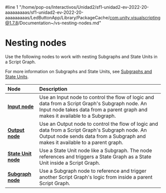#line 1 "/home/pop-os/Interactivos/Unidad2/sf1-unidad2-ev-2022-20-aaaaaaaaas/sf1-unidad2-ev-2022-20-aaaaaaaaas/LedButtonApp/Library/PackageCache/com.unity.visualscripting@1.7.8/Documentation~/vs-nesting-nodes.md"
# Nesting nodes

Use the following nodes to work with nesting Subgraphs and State Units in a Script Graph. 

For more information on Subgraphs and State Units, see [Subgraphs and State Units](vs-nesting-subgraphs-state-units.md).

|**Node** | **Description** |
| :----   | :-------------- |
| [**Input node**](vs-nesting-input-node.md) | Use an Input node to control the flow of logic and data from a Script Graph's Subgraph node. An Input node takes data from a parent graph and makes it available to a Subgraph. |
| [**Output node**](vs-nesting-output-node.md) | Use an Output node to control the flow of logic and data from a Script Graph's Subgraph node. An Output node sends data from a Subgraph and makes it available to a parent graph. |
| [**State Unit node**](vs-nesting-state-unit-node.md) | Use a State Unit node like a Subgraph. The node references and triggers a State Graph as a State Unit inside a Script Graph. |
| [**Subgraph node**](vs-nesting-subgraph-node.md) | Use a Subgraph node to reference and trigger another Script Graph's logic from inside a parent Script Graph. |
